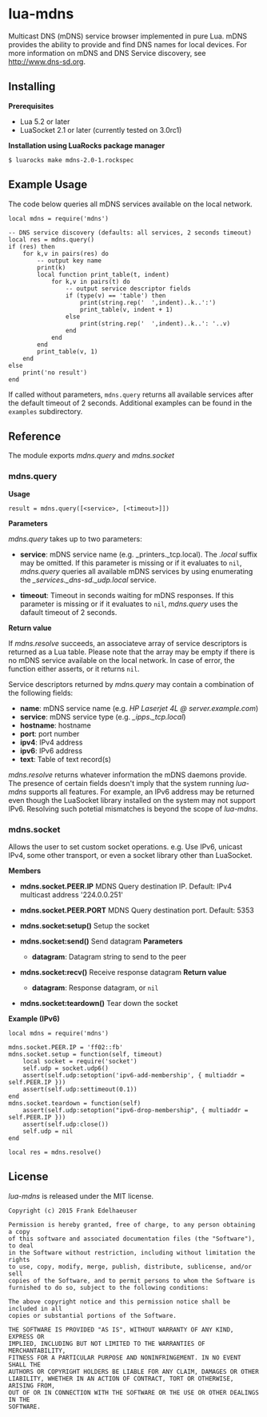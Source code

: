 # lua-mdns

Multicast DNS (mDNS) service browser implemented in pure Lua. mDNS provides the ability to provide and find DNS names for local devices. For more information on mDNS and DNS Service discovery, see <http://www.dns-sd.org>.


## Installing

**Prerequisites**

* Lua 5.2 or later
* LuaSocket 2.1 or later (currently tested on 3.0rc1)

**Installation using LuaRocks package manager**

    $ luarocks make mdns-2.0-1.rockspec


## Example Usage

The code below queries all mDNS services available on the local network.

    local mdns = require('mdns')

    -- DNS service discovery (defaults: all services, 2 seconds timeout)
    local res = mdns.query()
    if (res) then
        for k,v in pairs(res) do
            -- output key name
            print(k)
            local function print_table(t, indent)
                for k,v in pairs(t) do
                    -- output service descriptor fields
                    if (type(v) == 'table') then
                        print(string.rep('  ',indent)..k..':')
                        print_table(v, indent + 1)
                    else
                        print(string.rep('  ',indent)..k..': '..v)
                    end
                end
            end
            print_table(v, 1)
        end
    else
        print('no result')
    end

If called without parameters, `mdns.query` returns all available services after the default timeout of 2 seconds. Additional examples can be found in the `examples` subdirectory.


## Reference

The module exports _mdns.query_ and _mdns.socket_


### mdns.query

**Usage**

    result = mdns.query([<service>, [<timeout>]])


**Parameters**

_mdns.query_ takes up to two parameters:

* **service**: mDNS service name (e.g. \_printers.\_tcp.local). The _.local_ suffix may be omitted. If this parameter is missing or if it evaluates to `nil`, _mdns.query_ queries all available mDNS services by using enumerating the *\_services.\_dns-sd.\_udp.local* service.

* **timeout**: Timeout in seconds waiting for mDNS responses. If this parameter is missing or if it evaluates to `nil`, _mdns.query_ uses the dafault timeout of 2 seconds.


**Return value**

If _mdns\.resolve_ succeeds, an associateve array of service descriptors is returned as a Lua table. Please note that the array may be empty if there is no mDNS service available on the local network. In case of error, the function either asserts, or it returns `nil`.

Service descriptors returned by _mdns.query_ may contain a combination of the following fields:

* **name**: mDNS service name (e.g. _HP Laserjet 4L @ server.example.com_)
* **service**: mDNS service type (e.g. _\_ipps.\_tcp.local_)
* **hostname**: hostname
* **port**: port number
* **ipv4**: IPv4 address
* **ipv6**: IPv6 address
* **text**: Table of text record(s)

_mdns\.resolve_ returns whatever information the mDNS daemons provide. The presence of certain fields doesn't imply that the system running _lua-mdns_ supports all features. For example, an IPv6 address may be returned even though the LuaSocket library installed on the system may not support IPv6. Resolving such potetial mismatches is beyond the scope of _lua-mdns_.

### mdns.socket

Allows the user to set custom socket operations.
e.g. Use IPv6, unicast IPv4, some other transport, or even a socket library other than LuaSocket.

**Members**

* **mdns.socket.PEER.IP**
    MDNS Query destination IP.
    Default: IPv4 multicast address '224.0.0.251'

* **mdns.socket.PEER.PORT**
    MDNS Query destination port.
    Default: 5353

* **mdns.socket:setup()**
    Setup the socket

* **mdns.socket:send()**
    Send datagram
    **Parameters**
    * **datagram**: Datagram string to send to the peer

* **mdns.socket:recv()**
    Receive response datagram
    **Return value**
    * **datagram**: Response datagram, or `nil`

* **mdns.socket:teardown()**
    Tear down the socket

**Example (IPv6)**

    local mdns = require('mdns')

    mdns.socket.PEER.IP = 'ff02::fb'
    mdns.socket.setup = function(self, timeout)
        local socket = require('socket')
        self.udp = socket.udp6()
        assert(self.udp:setoption('ipv6-add-membership', { multiaddr = self.PEER.IP }))
        assert(self.udp:settimeout(0.1))
    end
    mdns.socket.teardown = function(self)
        assert(self.udp:setoption("ipv6-drop-membership", { multiaddr = self.PEER.IP }))
        assert(self.udp:close())
        self.udp = nil
    end

    local res = mdns.resolve()


## License

_lua-mdns_ is released under the MIT license.


    Copyright (c) 2015 Frank Edelhaeuser

    Permission is hereby granted, free of charge, to any person obtaining a copy
    of this software and associated documentation files (the "Software"), to deal
    in the Software without restriction, including without limitation the rights
    to use, copy, modify, merge, publish, distribute, sublicense, and/or sell
    copies of the Software, and to permit persons to whom the Software is
    furnished to do so, subject to the following conditions:

    The above copyright notice and this permission notice shall be included in all
    copies or substantial portions of the Software.

    THE SOFTWARE IS PROVIDED "AS IS", WITHOUT WARRANTY OF ANY KIND, EXPRESS OR
    IMPLIED, INCLUDING BUT NOT LIMITED TO THE WARRANTIES OF MERCHANTABILITY,
    FITNESS FOR A PARTICULAR PURPOSE AND NONINFRINGEMENT. IN NO EVENT SHALL THE
    AUTHORS OR COPYRIGHT HOLDERS BE LIABLE FOR ANY CLAIM, DAMAGES OR OTHER
    LIABILITY, WHETHER IN AN ACTION OF CONTRACT, TORT OR OTHERWISE, ARISING FROM,
    OUT OF OR IN CONNECTION WITH THE SOFTWARE OR THE USE OR OTHER DEALINGS IN THE
    SOFTWARE.
